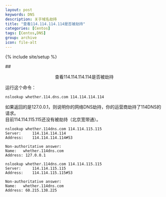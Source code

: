 ```yaml
---
layout: post  
keywords: DNS  
description: 关于域名劫持  
title: "查看114.114.114.114是否被劫持"  
categories: [Centos]  
tags: [Centos,DNS]  
group: archive  
icon: file-alt  
---
```

{% include site/setup %}  

##<center>查看114.114.114.114是否被劫持</center>

运行这个命令：  

`nslookup whether.114.dns.com 114.114.114.114`  

如果返回的是127.0.0.1，则说明你的网络DNS劫持，你的运营商劫持了114DNS的请求。  
目前114.114.115.115还没有被劫持（北京宽带通）。  

    nslookup whether.114dns.com 114.114.115.115
    Server:		114.114.114.114
    Address:	114.114.114.114#53

    Non-authoritative answer:
    Name:	whether.114dns.com
    Address: 127.0.0.1

    nslookup whether.114dns.com 114.114.115.115
    Server:		114.114.115.115
    Address:	114.114.115.115#53

    Non-authoritative answer:
    Name:	whether.114dns.com
    Address: 60.215.138.225

